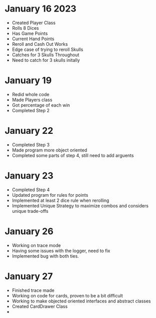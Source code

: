 # January 16 2023
- Created Player Class
- Rolls 8 Dices
- Has Game Points
- Current Hand Points
- Reroll and Cash Out Works
- Edge case of trying to reroll Skulls
- Catches for 3 Skulls Throughout
- Need to catch for 3 skulls initally

# January 19
- Redid whole code
- Made Players class
- Got percentage of each win
- Completed Step 2

# January 22
- Completed Step 3 
- Made program more object oriented
- Completed some parts of step 4, still need to add arguents

# January 23
- Completed Step 4
- Updated program for rules for points
- Implemented at least 2 dice rule when rerolling
- Implemented Unique Strategy to maximize combos and considers unique trade-offs

# January 26
- Working on trace mode
- Having some issues with the logger, need to fix
- Implemented bug with both ties.

# January 27
- Finished trace made
- Working on code for cards, proven to be a bit difficult
- Working to make objected oriented interfaces and abstract classes
- Created CardDrawer Class
- 